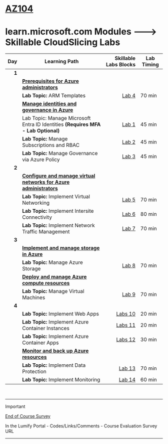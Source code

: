 # [AZ104](https://learn.microsoft.com/en-gb/training/courses/az-104t00?WT.mc_id=ilt_partner_webpage_wwl&ocid=509519#study-guide)
# learn.microsoft.com Modules ---> Skillable CloudSlicing Labs



|Day|Learning Path| Skillable Labs Blocks| Lab Timing |
|---:|---|---:|---|
|**1**|
||**[Prerequisites for Azure administrators](https://learn.microsoft.com/en-gb/training/paths/az-104-administrator-prerequisites/)** | ||
|| **Lab Topic:** ARM Templates   |[Lab 4](https://lumify.learnondemand.net/)|70 min|
||**[Manage identities and governance in Azure](https://learn.microsoft.com/en-gb/training/paths/az-104-manage-identities-governance/)** | ||
|| Lab Topic: Manage Microsoft Entra ID Identities **(Requires MFA - Lab Optional)**  |[Lab 1](https://lumify.learnondemand.net/)|45 min|
|| **Lab Topic:** Manage Subscriptions and RBAC |[Lab 2](https://lumify.learnondemand.net/)|45 min|
|| **Lab Topic:** Manage Governance via Azure Policy |[Lab 3](https://lumify.learnondemand.net/)|45 min|
|**2**|
||**[Configure and manage virtual networks for Azure administrators](https://learn.microsoft.com/en-gb/training/paths/az-104-manage-virtual-networks/)** | ||
|| **Lab Topic:** Implement Virtual Networking  |[Lab 5](https://lumify.learnondemand.net/)|70 min|
|| **Lab Topic:** Implement Intersite Connectivity | [Lab 6](https://lumify.learnondemand.net/)|80 min|
|| **Lab Topic:** Implement Network Traffic Management |[Lab 7](https://lumify.learnondemand.net/)|70 min|
|**3**|
||**[Implement and manage storage in Azure](https://learn.microsoft.com/en-gb/training/paths/az-104-manage-storage/)** | ||
|| **Lab Topic:** Manage Azure Storage |[Lab 8](https://lumify.learnondemand.net/)|70 min|
||**[Deploy and manage Azure compute resources](https://learn.microsoft.com/en-gb/training/paths/az-104-manage-compute-resources/)** | ||
|| **Lab Topic:** Manage Virtual Machines |[Lab 9](https://lumify.learnondemand.net/)|70 min|
|**4**|
|| **Lab Topic:** Implement Web Apps| [Labs 10](https://lumify.learnondemand.net/)|20 min|
|| **Lab Topic:** Implement Azure Container Instances  | [Labs 11](https://lumify.learnondemand.net/)|20 min|
|| **Lab Topic:** Implement Azure Container Apps| [Labs 12](https://lumify.learnondemand.net/)|30 min|
||**[Monitor and back up Azure resources](https://learn.microsoft.com/en-gb/training/paths/az-104-monitor-backup-resources/)** | ||
|| **Lab Topic:** Implement Data Protection |[Lab 13](https://lumify.learnondemand.net/)|70 min|
|| **Lab Topic:** Implement Monitoring |[Lab 14](https://lumify.learnondemand.net/)|60 min|
<br>

---
> [!IMPORTANT]
> [End of Course Survey](https://my.lumifywork.com)
>
> In the Lumify Portal - Codes/Links/Comments -  Course Evaluation Survey URL
---

<br>
